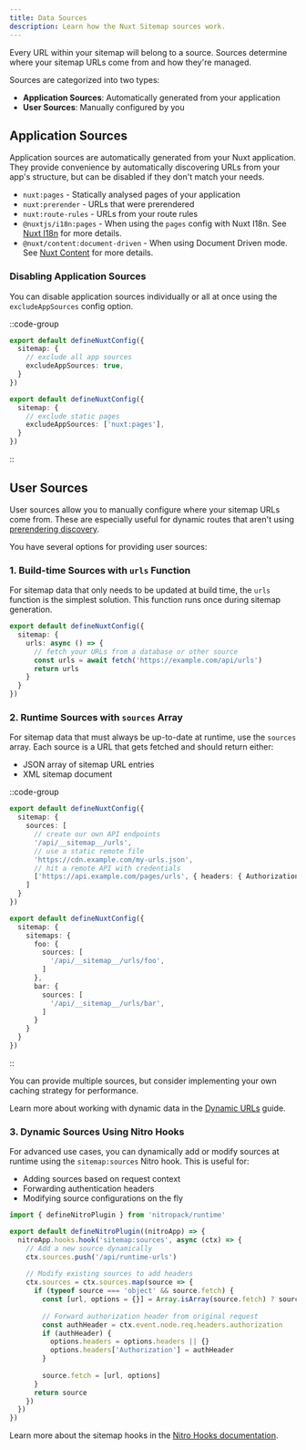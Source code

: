 ```yaml
---
title: Data Sources
description: Learn how the Nuxt Sitemap sources work.
---
```


Every URL within your sitemap will belong to a source. Sources determine where your sitemap URLs come from and how they're managed.

Sources are categorized into two types:
- **Application Sources**: Automatically generated from your application
- **User Sources**: Manually configured by you

## Application Sources

Application sources are automatically generated from your Nuxt application. They provide convenience by automatically discovering URLs from your app's structure, but can be disabled if they don't match your needs.

- `nuxt:pages` - Statically analysed pages of your application
- `nuxt:prerender` - URLs that were prerendered
- `nuxt:route-rules` - URLs from your route rules
- `@nuxtjs/i18n:pages` - When using the `pages` config with Nuxt I18n. See [Nuxt I18n](/docs/sitemap/integrations/i18n) for more details.
- `@nuxt/content:document-driven` - When using Document Driven mode. See [Nuxt Content](/docs/sitemap/integrations/content) for more details.

### Disabling Application Sources

You can disable application sources individually or all at once using the `excludeAppSources` config option.

::code-group

```ts [Disable all app sources]
export default defineNuxtConfig({
  sitemap: {
    // exclude all app sources
    excludeAppSources: true,
  }
})
```

```ts [Disable pages app source]
export default defineNuxtConfig({
  sitemap: {
    // exclude static pages
    excludeAppSources: ['nuxt:pages'],
  }
})
```

::

## User Sources

User sources allow you to manually configure where your sitemap URLs come from. These are especially useful for dynamic routes that aren't using [prerendering discovery](/docs/sitemap/guides/prerendering).

You have several options for providing user sources:

### 1. Build-time Sources with `urls` Function

For sitemap data that only needs to be updated at build time, the `urls` function is the simplest solution. This function runs once during sitemap generation.

```ts [nuxt.config.ts]
export default defineNuxtConfig({
  sitemap: {
    urls: async () => {
      // fetch your URLs from a database or other source
      const urls = await fetch('https://example.com/api/urls')
      return urls
    }
  }
})
```

### 2. Runtime Sources with `sources` Array

For sitemap data that must always be up-to-date at runtime, use the `sources` array. Each source is a URL that gets fetched and should return either:
- JSON array of sitemap URL entries
- XML sitemap document

::code-group

```ts [Single Sitemap]
export default defineNuxtConfig({
  sitemap: {
    sources: [
      // create our own API endpoints
      '/api/__sitemap__/urls',
      // use a static remote file
      'https://cdn.example.com/my-urls.json',
      // hit a remote API with credentials
      ['https://api.example.com/pages/urls', { headers: { Authorization: 'Bearer <token>' } }]
    ]
  }
})
```

```ts [Multiple Sitemaps]
export default defineNuxtConfig({
  sitemap: {
    sitemaps: {
      foo: {
        sources: [
          '/api/__sitemap__/urls/foo',
        ]
      },
      bar: {
        sources: [
          '/api/__sitemap__/urls/bar',
        ]
      }
    }
  }
})
```

::

You can provide multiple sources, but consider implementing your own caching strategy for performance.

Learn more about working with dynamic data in the [Dynamic URLs](/docs/sitemap/guides/dynamic-urls) guide.

### 3. Dynamic Sources Using Nitro Hooks

For advanced use cases, you can dynamically add or modify sources at runtime using the `sitemap:sources` Nitro hook. This is useful for:
- Adding sources based on request context
- Forwarding authentication headers
- Modifying source configurations on the fly

```ts [server/plugins/sitemap.ts]
import { defineNitroPlugin } from 'nitropack/runtime'

export default defineNitroPlugin((nitroApp) => {
  nitroApp.hooks.hook('sitemap:sources', async (ctx) => {
    // Add a new source dynamically
    ctx.sources.push('/api/runtime-urls')
    
    // Modify existing sources to add headers
    ctx.sources = ctx.sources.map(source => {
      if (typeof source === 'object' && source.fetch) {
        const [url, options = {}] = Array.isArray(source.fetch) ? source.fetch : [source.fetch, {}]
        
        // Forward authorization header from original request
        const authHeader = ctx.event.node.req.headers.authorization
        if (authHeader) {
          options.headers = options.headers || {}
          options.headers['Authorization'] = authHeader
        }
        
        source.fetch = [url, options]
      }
      return source
    })
  })
})
```

Learn more about the sitemap hooks in the [Nitro Hooks documentation](/docs/sitemap/nitro-api/nitro-hooks#sitemap-sources).
